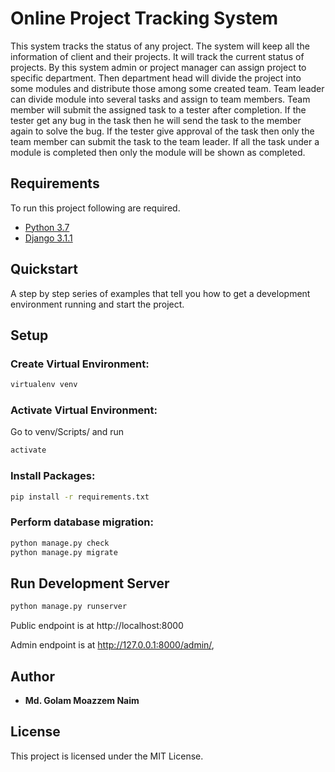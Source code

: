 # Online Project Tracking System
This system tracks the status of any project. The system will keep all the information of
client and their projects. It will track the current status of projects. By
this system admin or project manager can assign project to specific department. Then department
head will divide the project into some modules and distribute those among some
created team. Team leader can divide module into
several tasks and assign to team members. Team member will submit the assigned task
to a tester after completion. If the tester get any bug in the task then he will send the
task to the member again to solve the bug. If the tester give approval of the task then
only the team member can submit the task to the team leader. If all the task under a
module is completed then only the module will be shown as completed.

## Requirements
To run this project following are required.

- [Python 3.7](https://www.python.org/)
- [Django 3.1.1](https://www.djangoproject.com/)

## Quickstart

A step by step series of examples that tell you how to get a development environment running and start the project.

## Setup

### Create Virtual Environment:
```bash
virtualenv venv
```
### Activate Virtual Environment:
Go to venv/Scripts/ and run
```bash
activate
```
### Install Packages:
```bash
pip install -r requirements.txt
```

### Perform database migration:
```bash
python manage.py check
python manage.py migrate
```

## Run Development Server

```bash
python manage.py runserver
```
Public endpoint is at http://localhost:8000

Admin endpoint is at http://127.0.0.1:8000/admin/,

## Author

* **Md. Golam Moazzem Naim** 
 

## License

This project is licensed under the MIT License.
